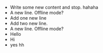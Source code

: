- Write some new content and stop. hahaha 
- A new line. Offline mode?
- Add one new line
- Add two new line. 
- A new line. Offline mode? 
- Hello 
- Hi
- yes hh
